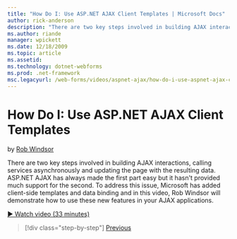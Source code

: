 ```yaml
---
title: "How Do I: Use ASP.NET AJAX Client Templates | Microsoft Docs"
author: rick-anderson
description: "There are two key steps involved in building AJAX interactions, calling services asynchronously and updating the page with the resulting data. ASP.NET AJAX h..."
ms.author: riande
manager: wpickett
ms.date: 12/18/2009
ms.topic: article
ms.assetid: 
ms.technology: dotnet-webforms
ms.prod: .net-framework
msc.legacyurl: /web-forms/videos/aspnet-ajax/how-do-i-use-aspnet-ajax-client-templates
---
```

How Do I: Use ASP.NET AJAX Client Templates
====================
by [Rob Windsor](https://twitter.com/robwindsor)

There are two key steps involved in building AJAX interactions, calling services asynchronously and updating the page with the resulting data. ASP.NET AJAX has always made the first part easy but it hasn't provided much support for the second. To address this issue, Microsoft has added client-side templates and data binding and in this video, Rob Windsor will demonstrate how to use these new features in your AJAX applications.

[&#9654; Watch video (33 minutes)](https://channel9.msdn.com/Blogs/ASP-NET-Site-Videos/how-do-i-use-aspnet-ajax-client-templates)

>[!div class="step-by-step"]
[Previous](how-do-i-customize-error-handling-for-the-aspnet-ajax-updatepanel.md)